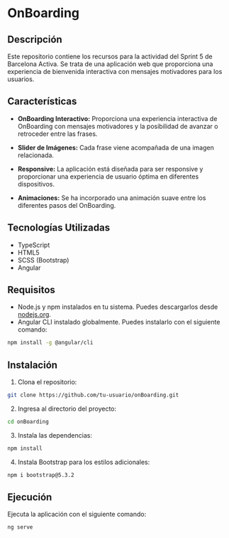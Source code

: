 # OnBoarding

## Descripción

Este repositorio contiene los recursos para la actividad del Sprint 5 de Barcelona Activa. Se trata de una aplicación web que proporciona una experiencia de bienvenida interactiva con mensajes motivadores para los usuarios.

## Características

- **OnBoarding Interactivo:** Proporciona una experiencia interactiva de OnBoarding con mensajes motivadores y la posibilidad de avanzar o retroceder entre las frases.

- **Slider de Imágenes:** Cada frase viene acompañada de una imagen relacionada.

- **Responsive:** La aplicación está diseñada para ser responsive y proporcionar una experiencia de usuario óptima en diferentes dispositivos.

- **Animaciones:** Se ha incorporado una animación suave entre los diferentes pasos del OnBoarding.

## Tecnologías Utilizadas

- TypeScript
- HTML5
- SCSS (Bootstrap)
- Angular

## Requisitos

- Node.js y npm instalados en tu sistema. Puedes descargarlos desde [nodejs.org](https://nodejs.org/).
- Angular CLI instalado globalmente. Puedes instalarlo con el siguiente comando:

```bash
npm install -g @angular/cli
```
## Instalación
1. Clona el repositorio:
```bash
git clone https://github.com/tu-usuario/onBoarding.git
```

2. Ingresa al directorio del proyecto:
```bash
cd onBoarding
```

3. Instala las dependencias:
```bash
npm install
```

4. Instala Bootstrap para los estilos adicionales:
```bash
npm i bootstrap@5.3.2
```

## Ejecución
Ejecuta la aplicación con el siguiente comando:
```bash
ng serve
```
